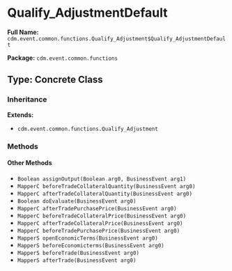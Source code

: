 # Qualify_AdjustmentDefault

**Full Name:** `cdm.event.common.functions.Qualify_Adjustment$Qualify_AdjustmentDefault`

**Package:** `cdm.event.common.functions`

## Type: Concrete Class

### Inheritance

**Extends:**
- `cdm.event.common.functions.Qualify_Adjustment`

### Methods

#### Other Methods

- `Boolean assignOutput(Boolean arg0, BusinessEvent arg1)`
- `MapperC beforeTradeCollateralQuantity(BusinessEvent arg0)`
- `MapperC afterTradeCollateralQuantity(BusinessEvent arg0)`
- `Boolean doEvaluate(BusinessEvent arg0)`
- `MapperC afterTradePurchasePrice(BusinessEvent arg0)`
- `MapperC beforeTradeCollateralPrice(BusinessEvent arg0)`
- `MapperC afterTradeCollateralPrice(BusinessEvent arg0)`
- `MapperC beforeTradePurchasePrice(BusinessEvent arg0)`
- `MapperS openEconomicTerms(BusinessEvent arg0)`
- `MapperS beforeEconomicterms(BusinessEvent arg0)`
- `MapperS beforeTrade(BusinessEvent arg0)`
- `MapperS afterTrade(BusinessEvent arg0)`

